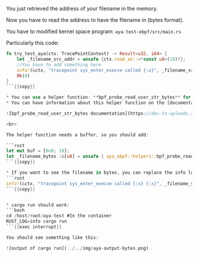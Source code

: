 You just retrieved the address of your filename in the memory.

Now you have to read the address to have the filename in (bytes format).

You have to modified kernel space program: `aya-test-ebpf/src/main.rs`

Particularly this code:
```rust
fn try_test_aya(ctx: TracePointContext) -> Result<u32, i64> {
    let _filename_src_addr = unsafe {ctx.read_at::<*const u8>(16)?};
    //You have to add something here
    info!(&ctx, "tracepoint sys_enter_execve called {:x}", _filename_src_addr as u32);
    Ok(0)
}
```{{copy}}

* You can use a helper function: **bpf_probe_read_user_str_bytes** for that.
* You can have information about this helper function on the [documentation](https://docs.rs/aya-ebpf/latest/aya_ebpf/helpers/fn.bpf_probe_read_user_str_bytes.html).

![bpf_probe_read_user_str_bytes documentation](https://dev-to-uploads.s3.amazonaws.com/uploads/articles/c6z41wt3r9hrzu53ihjv.png)

<br>

The helper function needs a buffer, so you should add:

```rust
let mut buf = [0u8; 16];
let _filename_bytes :&[u8] = unsafe { aya_ebpf::helpers::bpf_probe_read_user_str_bytes(_filename_src_addr, &mut buf)? };
```{{copy}}

* If you want to see the filename in bytes, you can replace the info log by:
```rust
info!(&ctx, "tracepoint sys_enter_execve called {:x} {:x}", _filename_src_addr as u32, _filename_bytes);
```{{copy}}


* cargo run should work:
```bash
cd /host/root/aya-test #In the container
RUST_LOG=info cargo run
```{{exec interrupt}}

You should see something like this:

![output of cargo run](../../img/aya-output-bytes.png)
